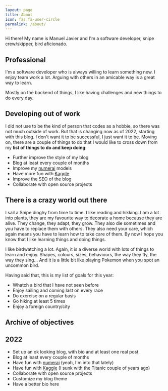```yaml
---
layout: page
title: About
icon: fas fa-user-circle
permalink: /about/
---
```


Hi there! My name is Manuel Javier and I'm a software developer, snipe crew/skipper, bird aficionado.

## Professional

I'm a software developer who is always willing to learn something new. I enjoy team work a lot. Arguing with others in an amicable way is a great way to learn.

Mostly on the backend of things, I like having challenges and new things to do every day.

## Developing out of work

I did not use to be the kind of person that codes as a hobbie, so there was not much outside of work. But that is changing now as of 2022, starting with this blog. I don't want it to be successful, I just want it to be. Moving on, there are a couple of things to do that I would like to cross down from my **list of things to do and keep doing**:

- Further improve the style of my blog
- Blog at least every couple of months
- Improve my [numerai](https://numer.ai/) models
- Have more fun with [Kaggle](https://www.kaggle.com/)
- Improve the SEO of the blog
- Collaborate with open source projects

## There is a crazy world out there

I sail a Snipe dinghy from time to time. I like reading and hikking. I am a lot into plants, they are my favourite way to decorate a home because they are alive. They change, they adapt, they grow. They also die sometimes and you have to replace them with others. They also need your care, which again means you have to learn how to take care of them. By now I hope you know that I like learning things and doing things.

I like birdwatching a lot. Again, it is a diverse world with lots of things to learn and enjoy. Shapes, colours, sizes, behaviours, the way they fly, the way they sing... And it is a little bit like playing Pokemon when you spot an uncommon bird.

Having said that, this is my list of goals for this year:

- Whatch a bird that I have not seen before
- Enjoy sailing and coming last on every race
- Do exercise on a regular basis
- Go hiking at least 5 times
- Enjoy a foreign country/city 

## Archive of objectives

## 2022

- Set up an ok looking blog, with bio and at least one real post <i class='fa fa-check' style="color: green;"></i>
- Blog at least every couple of months <i class='fa fa-times' style="color: red;"></i>
- Have fun with [numerai](https://numer.ai/) (yeah, I'm into that lately) <i class='fa fa-check' style="color: green;"></i>
- Have fun with [Kaggle](https://www.kaggle.com/) (I sunk with the Titanic couple of years ago) <i class='fa fa-check' style="color: green;"></i>
- Collaborate with open source projects <i class='fa fa-times' style="color:red;"></i>
- Customize my blog theme <i class='fa fa-check' style="color: green;"></i>
- Have a better bio here <i class='fa fa-times' style="color: red;"></i>
